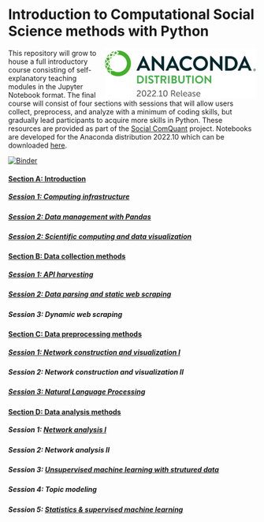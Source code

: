 # Introduction to Computational Social Science methods with Python
<img src="https://github.com/gesiscss/css_methods_python/blob/main/a_introduction/images/anaconda_distribution.png" height="100" align="right"></a>
This repository will grow to house a full introductory course consisting of self-explanatory teaching modules in the Jupyter Notebook format. The final course will consist of four sections with sessions that will allow users collect, preprocess, and analyze with a minimum of coding skills, but gradually lead participants to acquire more skills in Python. These resources are provided as part of the [Social ComQuant](https://socialcomquant.ku.edu.tr/) project. Notebooks are developed for the Anaconda distribution 2022.10 which can be downloaded [here](https://repo.anaconda.com/archive/).

[![Binder](https://mybinder.org/badge_logo.svg)](https://mybinder.org/v2/gh/gesiscss/css_methods_python/HEAD)

#### [Section A: Introduction](a_introduction/)
##### [Session 1: Computing infrastructure](a_introduction/1_computing_infrastructure.ipynb)
##### [Session 2: Data management with Pandas](a_introduction/2_data_management_with_pandas.ipynb)
##### [Session 2: Scientific computing and data visualization](a_introduction/3_scientific_computing_and_data_visualization.ipynb)

#### [Section B: Data collection methods](b_data_collection_methods/)
##### [Session 1: API harvesting](b_data_collection_methods/3_api_harvesting.ipynb)
##### [Session 2: Data parsing and static web scraping](b_data_collection_methods/4_web_scraping.ipynb)
##### Session 3: Dynamic web scraping

#### [Section C: Data preprocessing methods](c_data_preprocessing_methods/)
##### [Session 1: Network construction and visualization I](c_data_preprocessing_methods/5_network_construction_and_visualization.ipynb)
##### Session 2: Network construction and visualization II
##### [Session 3: Natural Language Processing](c_data_preprocessing_methods/6_Natural_Language_Processing.ipynb)

#### [Section D: Data analysis methods](d_data_analysis_methods/)
##### Session 1: [Network analysis I](d_data_preprocessing_methods/7_network_analysis.ipynb)
##### Session 2: Network analysis II
##### Session 3: [Unsupervised machine learning with strutured data](d_data_preprocessing_methods/8_unsupervised_machine_learning.ipynb)
##### Session 4: Topic modeling
##### Session 5: [Statistics & supervised machine learning](d_data_preprocessing_methods/9_statistics_and_supervised_machine_learning.ipynb)
